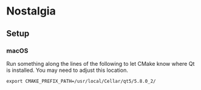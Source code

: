# Nostalgia

## Setup

### macOS

Run something along the lines of the following to let CMake know where Qt is installed. You may need to adjust this location.

	export CMAKE_PREFIX_PATH=/usr/local/Cellar/qt5/5.8.0_2/
